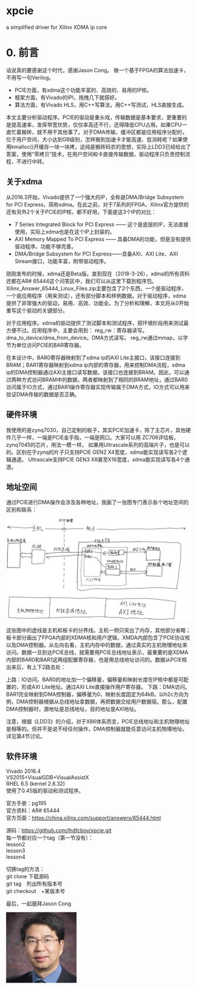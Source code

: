 # xpcie
a simplified driver for Xilinx XDMA ip core

# 0. 前言 #
话说真的要感谢这个时代，感谢Jason Cong。
做一个基于FPGA的算法加速卡，不用写一句Verilog。

- PCIE方面，有xdma这个功能丰富的、高效的、易用的IP核。
- 框架方面，有Vivado的IPI，拖拽几下就搭好。
- 算法方面，有Vivado HLS，用C++写算法，用C++写测试，HLS直接生成。

本文主要分析驱动程序。PCIE的驱动是重头戏，传输数据是基本要求，更重要的是提高速率，发挥带宽优势，仅仅率高还不行，还得降低CPU占用。如果CPU一直忙着搬砖，就不用干其他事了。对于DMA传输，缓冲区都是应用程序分配的，位于用户空间，大小达到GB级别，怎样搬到加速卡才能高速、低消耗呢？如果使用kmalloc()开缓存一块一块拷，这纯是搬砖码农的思想，实际上LDD3已经给出了答案，使用“零拷贝”技术，在用户空间和卡直接传输数据，驱动程序只负责控制流程，不进行中转。

## 关于xdma ##
从2016.3开始，Vivado提供了一个强大的IP，全称是DMA/Bridge Subsystem for PCI Express，简称xdma。在此之前，对于7系列的FPGA，Xilinx官方提供的还有另外2个关于PCIE的IP核，都不好用，下面是这3个IP的对比：

- 7 Series Integrated Block for PCI Express —— 这个是底层的IP，无法直接使用，实际上xdma也是在这个IP上封装的。
- AXI Memory Mapped To PCI Express —— 具备DMA的功能，但是没有提供驱动程序。功能不够完善。
- DMA/Bridge Subsystem for PCI Express——具备AXI、AXI Lite、AXI Stream接口，功能丰富，附带驱动程序。

刚刚发布的时候，xdma还是Beta版。直到现在（2018-3-26），xdma的所有资料还都在AR# 65444这个问答区中，我们可以从这里下载到程序包。Xilinx_Answer_65444_Linux_Files.zip主要包含了2个东西，一个是驱动程序，一个是应用程序（用来测试），还有部分脚本和样例数据。对于驱动程序，xdma提供了非常强大的驱动，易用、高效、功能全。为了分析和理解，本文将从0开始重写这个驱动的关键部分。

对于应用程序。xdma的驱动提供了测试脚本和测试程序，搭环境阶段用来测试最方便不过。应用程序中，主要会用到：
reg_rw：寄存器读写。
dma_to_device/dma_from_device。DMA方式读写。
reg_rw通过mmap，以字节为单位访问PCIE的BAR寄存器。

在本设计中，BAR0寄存器映射到了xdma ip的AXI Lite主接口，该接口连接到BRAM；BAR1寄存器映射到xdma ip内部的寄存器，用来控制DMA流程，xdma ip的DMA控制器通过AXI主接口读写数据，该接口也连接到BRAM。因此，可以通过两种方式访问BRAM中的数据，两者都映射到了相同的BRAM地址，通过BAR0访问属于IO方式，通过BAR1操作寄存器实现传输属于DMA方式，IO方式可以用来验证DMA传输的数据是否正确。

## 硬件环境 ##
我使用的是zynq7030，自己定制的板子，其实PCIE加速卡，除了主芯片，其他硬件几乎一样，一端是PCIE金手指，一端是网口。大家可以用 ZC706评估板，zynq7045的芯片，用法一模一样。
如果用Ultrascale系列的高端片子，也是可以的。区别在于zynq的片子只支持PCIE GEN2 X4宽度，xdma能实现读写各2个逻辑通道。
Ultrascale支持PCIE GEN3 X8甚至X16宽度，xdma能实现读写各4个通道。

## 地址空间 ##
通过PCIE进行DMA操作会涉及各种地址，我画了一张图专门表示各个地址空间的区别和联系：

![AS](https://github.com/lhdfcboy/xpcie/raw/master/img/AddressSpace.png)

这张图中的虚线是主机和板卡的分界线。主机一侧只突出了内存，其他部分省略；板卡部分画出了FPGA内部的XDMA核和用户逻辑，XMDA内部包含了PCIE协议核以及DMA控制器。从左向右看，主机内存中的数据，通过真实的主机物理地址来访问。数据一旦到达PCIE总线，就需要用PCIE总线地址表示，最重要的是XDMA内部的BAR0和BAR1这两组配置寄存器，也是用总线地址访问的。数据从PCIE核出来后，有上下2路去处：

上路：IO访问。BAR0的地址加一个偏移量，偏移量和映射长度在IP核中都是可配置的，形成AXI Lite地址。通过AXI Lite直接操作用户寄存器。
下路：DMA访问。BAR1完全映射到DMA控制器，偏移量为0，映射长度固定为64kB。以h2c方向为例，DMA控制器根据从总线地址拿数据，再把数据交给用户数据宿。那么，配置DMA控制器时，源地址是总线地址，目的地址是AXI地址。

注意，根据《LDD3》的介绍，对于X86体系而言，PCIE总线地址和主机物理地址是相等的。但并不是说不经任何操作，DMA控制器就能任意访问主机物理地址。详见第4节讨论。

## 软件环境 ##
Vivado 2016.4<br>
VS2015+VisualGDB+VisualAssistX<br>
RHEL 6.5 (kernel 2.6.32)<br>
使用了0.45版的驱动和测试程序。

官方手册：pg195<br>
官方资料：AR# 65444<br>
官方页面：https://china.xilinx.com/support/answers/65444.html<br>

源码：https://github.com/lhdfcboy/xpcie.git<br>
每一节都对应一个tag（第一节没有）：<br>
lesson2<br>
lesson3<br>
lesson4<br>

切换tag的方法：<br>
git clone 下载源码<br>
git tag　列出所有版本号<br>
git checkout　+某版本号　<br>

最后，一起膜拜Jason Cong

![JC](https://github.com/lhdfcboy/xpcie/raw/master/img/JasonCong.png)
